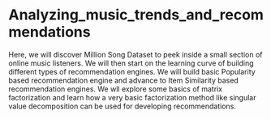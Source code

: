 # Analyzing_music_trends_and_recommendations
 Here, we will discover Million Song Dataset to peek inside a small section of online music listeners. We will then start on the learning curve of building different types of recommendation engines. We will build basic Popularity based recommendation engine and advance to Item Similarity based recommendation engines.  We wll explore some basics of matrix factorization and learn how a very basic factorization method like singular value decomposition can be used for developing recommendations.
